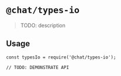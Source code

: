 # `@chat/types-io`

> TODO: description

## Usage

```
const typesIo = require('@chat/types-io');

// TODO: DEMONSTRATE API
```
